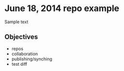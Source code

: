 # June 18, 2014 repo example
Sample text

## Objectives
* repos
* collaboration
* publishing/synching
* test diff
